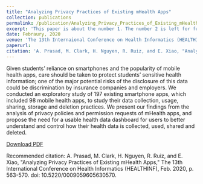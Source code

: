 ```yaml
---
title: "Analyzing Privacy Practices of Existing mHealth Apps"
collection: publications
permalink: /publication/Analyzing_Privacy_Practices_of_Existing_mHealth_Apps
excerpt: 'This paper is about the number 1. The number 2 is left for future work.'
date: Febraury, 2020
venue: 'The 13th Internaional Conference on Health Informatics (HEALTHINF)'
paperurl: 
citation: 'A. Prasad, M. Clark, H. Nguyen, R. Ruiz, and E. Xiao, "Analyzing Privacy Practices of Existing mHealth Apps," The 13th International Conference on Health Informatics (HEALTHINF), Feb. 2020, p. 563-570. doi: 10.5220/0009059605630570.'
---
```

Given students’ reliance on smartphones and the popularity of mobile health apps, care should be taken to protect
students’ sensitive health information; one of the major potential risks of the disclosure of this data could
be discrimination by insurance companies and employers. We conducted an exploratory study of 197 existing
smartphone apps, which included 98 mobile health apps, to study their data collection, usage, sharing, storage
and deletion practices. We present our findings from the analysis of privacy policies and permission requests
of mHealth apps, and propose the need for a usable health data dashboard for users to better understand and
control how their health data is collected, used, shared and deleted.

[Download PDF](http://mattc1745.github.io/files/Analyzing_Privacy_Practices_of_Existing_mHealth_Apps.pdf)

Recommended citation: A. Prasad, M. Clark, H. Nguyen, R. Ruiz, and E. Xiao, "Analyzing Privacy Practices of Existing mHealth Apps," The 13th International Conference on Health Informatics (HEALTHINF), Feb. 2020, p. 563-570. doi: 10.5220/0009059605630570.